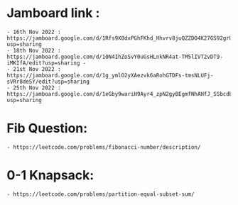 # Jamboard link :

    - 16th Nov 2022 : https://jamboard.google.com/d/1Rfs9X0dxPGhFKhd_Hhvrv8juQZZDO4K27GS92grUbkw/edit?usp=sharing
    - 18th Nov 2022 : https://jamboard.google.com/d/10N4IhZoSvY0uGsHLnkNR4at-TM5lIVT2vDT9-iMKIfA/edit?usp=sharing -
    - 21st Nov 2022 : https://jamboard.google.com/d/1g_ymlO2yXAezvk6aRohGTDFs-tmsNLUFj-sVRr8deSY/edit?usp=sharing
    - 25th Nov 2022 : https://jamboard.google.com/d/1eGby9wariH9Ayr4_zpN2gyBEgmfNhAHfJ_SSbcdbA90/edit?usp=sharing

# Fib Question:

    - https://leetcode.com/problems/fibonacci-number/description/

# 0-1 Knapsack:

    - https://leetcode.com/problems/partition-equal-subset-sum/
